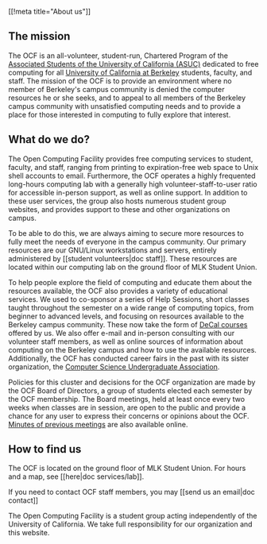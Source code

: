 [[!meta title="About us"]]

## The mission

The OCF is an all-volunteer, student-run, Chartered Program of the 
[Associated Students of the University of California (ASUC)][asuc] 
dedicated to free computing for all [University of California at
Berkeley][berkeley] students, faculty, and staff.  The mission of the OCF is to
provide an environment where no member of Berkeley's campus community is denied
the computer resources he or she seeks, and to appeal to all members of the
Berkeley campus community with unsatisfied computing needs and to provide a
place for those interested in computing to fully explore that interest.

## What do we do?

The Open Computing Facility provides free computing services to student,
faculty, and staff, ranging from printing to expiration-free web
space to Unix shell accounts to email. Furthermore, the OCF operates a
highly frequented long-hours computing lab with a generally high
volunteer-staff-to-user ratio for accessible in-person support, as well
as online support. In addition to these user services, the group also
hosts numerous student group websites, and provides support to these and
other organizations on campus.

To be able to do this, we are always aiming to secure more resources to
fully meet the needs of everyone in the campus community.  Our primary
resources are our GNU/Linux workstations and servers, entirely
administered by [[student volunteers|doc staff]].
These resources are located within our computing lab on the ground floor of MLK
Student Union.

To help people explore the field of computing and educate them about the
resources available, the OCF also provides a variety of educational services.
We used to co-sponsor a series of Help Sessions, short classes taught
throughout the semester on a wide range of computing topics, from beginner to
advanced levels, and focusing on resources available to the Berkeley campus
community.  These now take the form of [DeCal
courses][decal] offered by us. We also offer e-mail and
in-person consulting with our volunteer staff members, as well as online
sources of information about computing on the Berkeley campus and how to use
the available resources.  Additionally, the OCF has conducted career fairs in
the past with its sister organization, the [Computer Science Undergraduate
Association][csua].

Policies for this cluster and decisions for the OCF organization are made
by the OCF Board of Directors, a group of students elected each semester
by the OCF membership.  The Board meetings, held at least once every two
weeks when classes are in session, are open to the public and provide a
chance for any user to express their concerns or opinions about the OCF.
[Minutes of previous meetings][minutes] are also available online.

## How to find us

The OCF is located on the ground floor of MLK Student Union. For hours and a
map, see [[here|doc services/lab]].

If you need to contact OCF staff members, you may [[send us an email|doc
contact]]

The Open Computing Facility is a student group acting independently of
the University of California.  We take full responsibility for our
organization and this website.

[asuc]: http://asuc.org
[berkeley]: http://berkeley.edu
[decal]: https://decal.ocf.berkeley.edu
[csua]: http://csua.berkeley.edu
[minutes]: https://www.ocf.berkeley.edu/~staff/bod/

